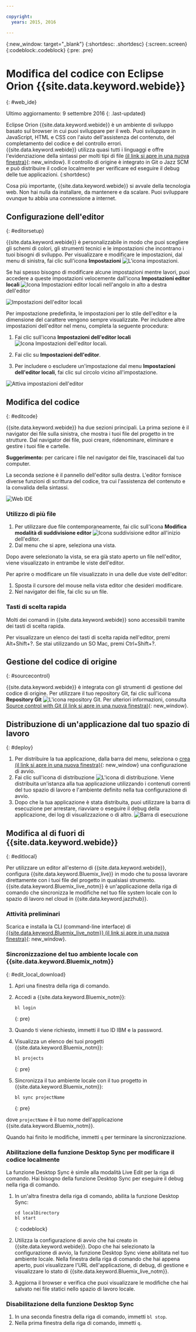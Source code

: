 ```yaml
---

copyright:
  years: 2015, 2016

---
```


{:new_window: target="_blank"}
{:shortdesc: .shortdesc}
{:screen:.screen}
{:codeblock:.codeblock}
{:pre: .pre}

# Modifica del codice con Eclipse Orion {{site.data.keyword.webide}}
{: #web_ide}

Ultimo aggiornamento: 9 settembre 2016
{: .last-updated}

Eclipse Orion {{site.data.keyword.webide}} è un ambiente di sviluppo basato sul browser in cui puoi sviluppare per il web. Puoi sviluppare in JavaScript, HTML e CSS con l'aiuto dell'assistenza del contenuto, del completamento del codice e del controllo errori. {{site.data.keyword.webide}} utilizza quasi tutti i linguaggi e offre l'evidenziazione della sintassi per molti tipi di file [ (il link si apre in una nuova finestra)](https://hub.jazz.net/docs/overview/#dev_support){: new_window}. Il controllo di origine è integrato in Git o Jazz SCM e può distribuire il codice localmente per verificare ed eseguire il debug delle tue applicazioni.
{:shortdesc}

Cosa più importante, {{site.data.keyword.webide}} si avvale della tecnologia web. Non hai nulla da installare, da mantenere e da scalare. Puoi sviluppare ovunque tu abbia una connessione a internet.

## Configurazione dell'editor
{: #editorsetup}

{{site.data.keyword.webide}} è personalizzabile in modo che puoi scegliere gli schemi di colori, gli strumenti tecnici e le impostazioni che incontrano i tuoi bisogni di sviluppo. Per visualizzare e modificare le impostazioni, dal menu di sinistra, fai clic sull'icona **Impostazioni** <img class="inline" src="./images/webide_settings_icon.png"  alt="L'icona impostazioni">.

Se hai spesso bisogno di modificare alcune impostazioni mentre lavori, puoi accedere a queste impostazioni velocemente dall'icona **Impostazioni editor locali** <img class="inline" src="./images/webide_local_settings_icon.png"  alt="Icona Impostazioni editor locali"> nell'angolo in alto a destra dell'editor

![Impostazioni dell'editor locali](images/webide_local_editor_settings.png)

Per impostazione predefinita, le impostazioni per lo stile dell'editor e la dimensione del carattere vengono sempre visualizzate. Per includere altre impostazioni dell'editor nel menu, completa la seguente procedura:

1. Fai clic sull'icona **Impostazioni dell'editor locali** <img class="inline" src="./images/webide_local_settings_icon.png"  alt="Icona Impostazioni dell'editor locali">.

2. Fai clic su **Impostazioni dell'editor**.

3. Per includere o escludere un'impostazione dal menu **Impostazioni dell'editor locali**, fai clic sul circolo vicino all'impostazione.

![Attiva impostazioni dell'editor](images/webide_editor_settings_toggle.png)


## Modifica del codice
{: #editcode}

{{site.data.keyword.webide}} ha due sezioni principali. La prima sezione è il navigator dei file sulla sinistra, che mostra i tuoi file del progetto in tre strutture. Dal navigator dei file, puoi creare, ridenominare, eliminare e gestire i tuoi file e cartelle.

**Suggerimento:** per caricare i file nel navigator dei file, trascinaceli dal tuo computer.

La seconda sezione è il pannello dell'editor sulla destra. L'editor fornisce diverse funzioni di scrittura del codice, tra cui l'assistenza del contenuto e la convalida della sintassi.

![Web IDE](images/webide.png)

### Utilizzo di più file
1. Per utilizzare due file contemporaneamente, fai clic sull'icona **Modifica modalità di suddivisione editor** <img class="inline" src="./images/webide_split_editor_icon.png"  alt="Icona suddivisione editor"> all'inizio dell'editor.
2. Dal menu che si apre, seleziona una vista.

 Dopo avere selezionato la vista, se era già stato aperto un file nell'editor, viene visualizzato in entrambe le viste dell'editor.

 Per aprire o modificare un file visualizzato in una delle due viste dell'editor:
 1. Sposta il cursore del mouse nella vista editor che desideri modificare.
 2. Nel navigator dei file, fai clic su un file.

### Tasti di scelta rapida
Molti dei comandi in {{site.data.keyword.webide}} sono accessibili tramite dei tasti di scelta rapida.

Per visualizzare un elenco dei tasti di scelta rapida nell'editor, premi Alt+Shift+?. Se stai utilizzando un SO Mac, premi Ctrl+Shift+?.

## Gestione del codice di origine
{: #sourcecontrol}

{{site.data.keyword.webide}} è integrata con gli strumenti di gestione del codice di origine. Per utilizzare il tuo repository Git, fai clic sull'icona **Repository Git** <img class="inline" src="./images/webide_git_icon.png"  alt="L'icona repository Git">. Per ulteriori informazioni, consulta [Source control with Git (il link si apre in una nuova finestra)](https://hub.jazz.net/docs/git/){: new_window}.


## Distribuzione di un'applicazione dal tuo spazio di lavoro
{: #deploy}

1. Per distribuire la tua applicazione, dalla barra del menu, seleziona o [crea (il link si apre in una nuova finestra)](https://hub.jazz.net/tutorials/livesync/#launch_configuration){: new_window} una configurazione di avvio.
1. Fai clic sull'icona di distribuzione <img class="inline" src="./images/webide_deploy_button.png"  alt="L'icona di distribuzione">. Viene distribuita un'istanza alla tua applicazione utilizzando i contenuti correnti del tuo spazio di lavoro e l'ambiente definito nella tua configurazione di avvio. 
2. Dopo che la tua applicazione è stata distribuita, puoi utilizzare la barra di esecuzione per arrestare, riavviare o eseguire il debug della applicazione, dei log di visualizzazione o di altro.
![Barra di esecuzione](images/webide_runbar.png)

<!-- LH: I'm commenting out the following list because I think this information is obvious from the UI. I also updated the preceding sentence to mention a few things that you can do from the run bar.

 * Stop the app: <img  class="inline" src="./images/webide_stop_button.png"  alt="The stop icon">
 * Open the deployed app: <img class="inline" src="./images/webide_open_app_url.png"  alt="The open app URL icon">
 * View the logs of the deployed app: <img class="inline" src="./images/webide_view_logs.png"  alt="The view logs icon">
 * Open the app's Dashboard: <img  class="inline" src="./images/webide_open_dashboard.png"  alt="The open dashboard icon">
 * If you are developing a Node.js app, enable Live Edit mode: <img  class="inline"  src="./images/webide_enable_live_edit.png"  alt="The enable live edit slider">
 * With Live Edit mode enabled, restart the app quickly, without redeployment: <img  class="inline" src="./images/webide_live_edit_restart.png"  alt="The Live Edit restart icon">
 * With Live Edit mode enabled, access the debugger: <img  class="inline" src="./images/webide_debug_icon.png"  alt="The debug icon"> -->

 ## Modifica al di fuori di {{site.data.keyword.webide}}
{: #editlocal}

Per utilizzare un editor all'esterno di {{site.data.keyword.webide}}, configura {{site.data.keyword.Bluemix_live}} in modo che tu possa lavorare direttamente con i tuoi file del progetto in qualsiasi strumento. {{site.data.keyword.Bluemix_live_notm}} è un'applicazione della riga di comando che sincronizza le modifiche nel tuo file system locale con lo spazio di lavoro nel cloud in {{site.data.keyword.jazzhub}}. 

### Attività preliminari 

Scarica e installa la CLI (command-line interface) di [{{site.data.keyword.Bluemix_live_notm}} (il link si apre in una nuova finestra)](http://livesyncdownload.ng.bluemix.net){: new_window}.

### Sincronizzazione del tuo ambiente locale con {{site.data.keyword.Bluemix_notm}}
{: #edit_local_download}

1. Apri una finestra della riga di comando.
2. Accedi a {{site.data.keyword.Bluemix_notm}}:

	```
	bl login
	```
	{: pre}

3. Quando ti viene richiesto, immetti il tuo ID IBM e la password.
4. Visualizza un elenco dei tuoi progetti {{site.data.keyword.Bluemix_notm}}: 

	```
	bl projects
	```
	{: pre}

4. Sincronizza il tuo ambiente locale con il tuo progetto in {{site.data.keyword.Bluemix_notm}}:

	```
	bl sync projectName
	```
	{: pre}

dove `projectName` è il tuo nome dell'applicazione {{site.data.keyword.Bluemix_notm}}.

Quando hai finito le modifiche, immetti `q` per terminare la sincronizzazione.

### Abilitazione della funzione Desktop Sync per modificare il codice localmente

La funzione Desktop Sync è simile alla modalità Live Edit per la riga di comando. Hai bisogno della funzione Desktop Sync per eseguire il debug nella riga di comando.
1. In un'altra finestra della riga di comando, abilita la funzione Desktop Sync:

	```
	cd localDirectory
	bl start
	```
	{: codeblock}

2. Utilizza la configurazione di avvio che hai creato in {{site.data.keyword.webide}}. Dopo che hai selezionato la configurazione di avvio, la funzione Desktop Sync viene abilitata nel tuo ambiente locale. Nella finestra della riga di comando che hai appena aperto, puoi visualizzare l'URL dell'applicazione, di debug, di gestione e visualizzare lo stato di {{site.data.keyword.Bluemix_live_notm}}.

3. Aggiorna il browser e verifica che puoi visualizzare le modifiche che hai salvato nei file statici nello spazio di lavoro locale. 

### Disabilitazione della funzione Desktop Sync

1. In una seconda finestra della riga di comando, immetti `bl stop`.
2. Nella prima finestra della riga di comando, immetti `q`.
